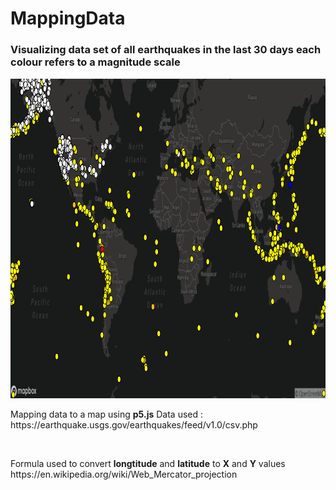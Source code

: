 # MappingData

<h3>
  Visualizing data set of all earthquakes in the last 30 days each colour refers to a magnitude scale 
</h3>
<p align="center">
  <img src="Output.png" width="1025" height="512" title="OutputMap">
</p>
<p>
  Mapping data to a map using <b>p5.js</b>
  Data used : <link>https://earthquake.usgs.gov/earthquakes/feed/v1.0/csv.php</link>
</p>
<br>
<p>
  Formula used to convert <b>longtitude</b> and <b>latitude</b> to <b>X</b> and <b>Y</b> values

  <link>https://en.wikipedia.org/wiki/Web_Mercator_projection</link>
</p>

